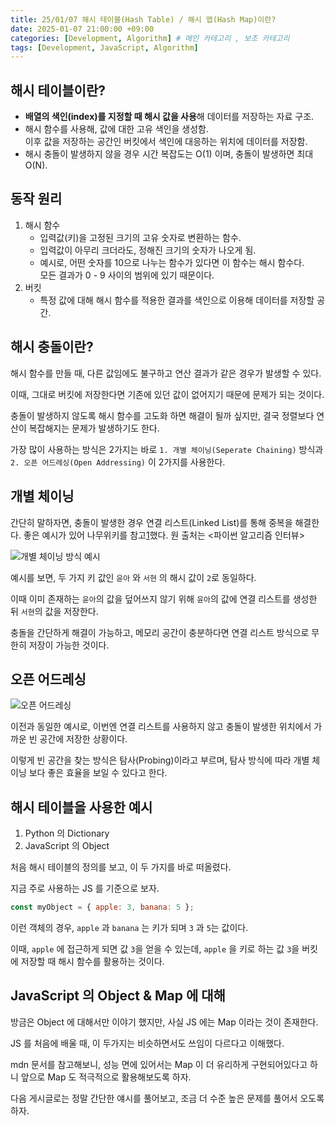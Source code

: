 ```yaml
---
title: 25/01/07 해시 테이블(Hash Table) / 해시 맵(Hash Map)이란?
date: 2025-01-07 21:00:00 +09:00
categories: [Development, Algorithm] # 메인 카테고리 , 보조 카테고리
tags: [Development, JavaScript, Algorithm]
---
```


## 해시 테이블이란?

- **배열의 색인(index)를 지정할 때 해시 값을 사용**해 데이터를 저장하는 자료 구조.
- 해시 함수를 사용해, 값에 대한 고유 색인을 생성함.  
이후 값을 저장하는 공간인 버킷에서 색인에 대응하는 위치에 데이터를 저장함.
- 해시 충돌이 발생하지 않을 경우 시간 복잡도는 O(1) 이며, 충돌이 발생하면 최대 O(N).

## 동작 원리

1. 해시 함수
    - 입력값(키)을 고정된 크기의 고유 숫자로 변환하는 함수.
    - 입력값이 아무리 크더라도, 정해진 크기의 숫자가 나오게 됨.
    - 예시로, 어떤 숫자를 10으로 나누는 함수가 있다면 이 함수는 해시 함수다.  
    모든 결과가 0 - 9 사이의 범위에 있기 때문이다.
2. 버킷
    - 특정 값에 대해 해시 함수를 적용한 결과를 색인으로 이용해 데이터를 저장할 공간.

## 해시 충돌이란?

해시 함수를 만들 때, 다른 값임에도 불구하고 연산 결과가 같은 경우가 발생할 수 있다.

이때, 그대로 버킷에 저장한다면 기존에 있던 값이 없어지기 때문에 문제가 되는 것이다.

충돌이 발생하지 않도록 해시 함수를 고도화 하면 해결이 될까 싶지만, 결국 정렬보다 연산이 복잡해지는 문제가 발생하기도 한다.

가장 많이 사용하는 방식은 2가지는 바로 `1. 개별 체이닝(Seperate Chaining)` 방식과 `2. 오픈 어드레싱(Open Addressing)` 이 2가지를 사용한다.

## 개별 체이닝

간단히 말하자면, 충돌이 발생한 경우 연결 리스트(Linked List)를 통해 중복을 해결한다.  좋은 예시가 있어 나무위키를 참고[1]했다. 원 출처는 <파이썬 알고리즘 인터뷰>

![개별 체이닝 방식 예시](../assets/img/posts/2024-01-07-Hash.png)

예시를 보면, 두 가지 키 값인 `윤아` 와 `서현` 의 해시 값이 `2`로 동일하다.

이때 이미 존재하는 `윤아`의 값을 덮어쓰지 않기 위해 `윤아`의 값에 연결 리스트를 생성한 뒤 `서현`의 값을 저장한다.

충돌을 간단하게 해결이 가능하고, 메모리 공간이 충분하다면 연결 리스트 방식으로 무한히 저장이 가능한 것이다.

## 오픈 어드레싱

![오픈 어드레싱](../assets/img/posts/2024-01-07-Hash-1.png)

이전과 동일한 예시로, 이번엔 연결 리스트를 사용하지 않고 충돌이 발생한 위치에서 가까운 빈 공간에 저장한 상황이다.

이렇게 빈 공간을 찾는 방식은 탐사(Probing)이라고 부르며, 탐사 방식에 따라 개별 체이닝 보다 좋은 효율을 보일 수 있다고 한다.

## 해시 테이블을 사용한 예시

1. Python 의 Dictionary
2. JavaScript 의 Object

처음 해시 테이블의 정의를 보고, 이 두 가지를 바로 떠올렸다.  

지금 주로 사용하는 JS 를 기준으로 보자.

```js
const myObject = { apple: 3, banana: 5 };
```

이런 객체의 경우, `apple` 과 `banana` 는 키가 되며 `3` 과 `5`는 값이다.

이때, `apple` 에 접근하게 되면 값 `3`을 얻을 수 있는데, `apple` 을 키로 하는 값 `3`을 버킷에 저장할 때 해시 함수를 활용하는 것이다.

## JavaScript 의 Object & Map 에 대해

방금은 Object 에 대해서만 이야기 했지만, 사실 JS 에는 Map 이라는 것이 존재한다.

JS 를 처음에 배울 때, 이 두가지는 비슷하면서도 쓰임이 다르다고 이해했다.  

mdn 문서를 참고해보니, 성능 면에 있어서는 Map 이 더 유리하게 구현되어있다고 하니 앞으로 Map 도 적극적으로 활용해보도록 하자.

다음 게시글로는 정말 간단한 얘시를 풀어보고, 조금 더 수준 높은 문제를 풀어서 오도록 하자.

[1]: https://namu.wiki/w/%ED%95%B4%EC%8B%9C
